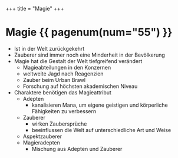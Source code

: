 +++
title = "Magie"
+++

# Magie {{ pagenum(num="55") }}

- Ist in der Welt zurückgekehrt
- Zauberer sind immer noch eine Minderheit in der Bevölkerung
- Magie hat die Gestalt der Welt tiefgreifend verändert
    - Magieabteilungen in den Konzernen
    - weltweite Jagd nach Reagenzien
    - Zauber beim Urban Brawl
    - Forschung auf höchsten akademischen Niveau
- Charaktere benötigen das Magieattribut
    - Adepten
        - kanalisieren Mana, um eigene geistigen und körperliche Fähigkeiten zu verbessern
    - Zauberer
        - wirken Zaubersprüche
        - beeinflussen die Welt auf unterschiedliche Art und Weise
    - Aspektzauberer
    - Magieradepten
        - Mischung aus Adepten und Zauberer
